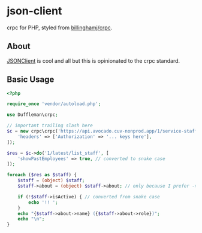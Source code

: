 # json-client

crpc for PHP, styled from [billinghamj/crpc](https://github.com/billinghamj/crpc).

## About

[JSONClient](https://github.com/Duffleman/json-client) is cool and all but this is opinionated to the crpc standard.

## Basic Usage

```php
<?php

require_once 'vendor/autoload.php';

use Duffleman\crpc;

// important trailing slash here
$c = new crpc\crpc('https://api.avocado.cuv-nonprod.app/1/service-staff/', [
    'headers' => ['Authorization' => '... keys here'],
]);

$res = $c->do('1/latest/list_staff', [
    'showPastEmployees' => true, // converted to snake case
]);

foreach ($res as $staff) {
    $staff = (object) $staff;
    $staff->about = (object) $staff->about; // only because I prefer -> to array accessors

    if (!$staff->isActive) { // converted from snake case
        echo '!! ';
    }
    echo "{$staff->about->name} ({$staff->about->role})";
    echo "\n";
}

```
